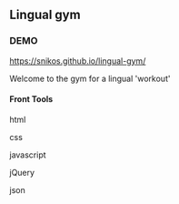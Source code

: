## Lingual gym

### DEMO
https://snikos.github.io/lingual-gym/

<p align="left">Welcome to the gym for a lingual 'workout'</p>

#### Front Tools
<p>html</p>
<p>css</p>
<p>javascript</p>
<p>jQuery</p>
<p>json</p>

